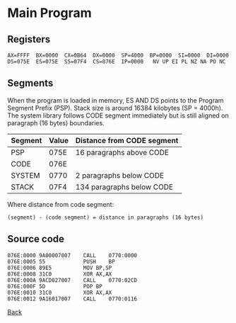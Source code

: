 # Main Program

## Registers
```
AX=FFFF  BX=0000  CX=0B64  DX=0000  SP=4000  BP=0000  SI=0000  DI=0000  
DS=075E  ES=075E  SS=07F4  CS=076E  IP=0000   NV UP EI PL NZ NA PO NC 
```

## Segments

When the program is loaded in memory, ES AND DS points to the Program Segment Prefix (PSP). Stack size is around 16384 kilobytes (SP = 4000h). The system library follows CODE segment immediately but is still aligned on paragraph (16 bytes) boundaries.

|Segment|Value|Distance from CODE segment|
|-------|-----|--------------------------|
|PSP    | 075E|  16 paragraphs above CODE|
|CODE   | 076E|                          |
|SYSTEM | 0770|   2 paragraphs below CODE|
|STACK  | 07F4| 134 paragraphs below CODE|

Where distance from code segment:
```
(segment) - (code segment) = distance in paragraphs (16 bytes)
```

## Source code
```
076E:0000 9A00007007    CALL	0770:0000                          
076E:0005 55            PUSH	BP                                 
076E:0006 89E5          MOV	BP,SP                              
076E:0008 31C0          XOR	AX,AX                              
076E:000A 9ACD027007    CALL	0770:02CD                          
076E:000F 5D            POP	BP                                 
076E:0010 31C0          XOR	AX,AX                              
076E:0012 9A16017007    CALL	0770:0116                          
```

[Back](README.md)